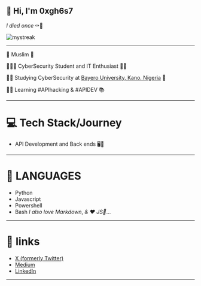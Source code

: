 ## 👋 Hi, I'm 0xgh6s7
_I died once_ ⚰️👻

<img src="https://github-readme-streak-stats.herokuapp.com/?user=0xgh6s7&theme=tokyonight" alt="mystreak"/>

---

🕌 Muslim 📿

👩🏻‍💻 CyberSecurity Student and IT Enthusiast 👨‍🚀

👨‍🎓 Studying CyberSecurity at [Bayero University, Kano. Nigeria](https://www.buk.edu.ng) 🏫

💭🔫 Learning #APIhacking & #APIDEV 📚

---

# 💻 Tech Stack/Journey

- API Development and Back ends 🖥️🧭

---
# 🤖 LANGUAGES
- Python
- Javascript
- Powershell
- Bash
*I also love Markdown*, *& ♥️ JS🤥*...
---

# 🔗 links
- [X (formerly Twitter)](https://x.com/0xgh6s7)
- [Medium](https://medium.com/@0xgh6s7)
- [LinkedIn](https://www.linkedin.com/in/sadiq-hayatuddeen-134458327)

---
